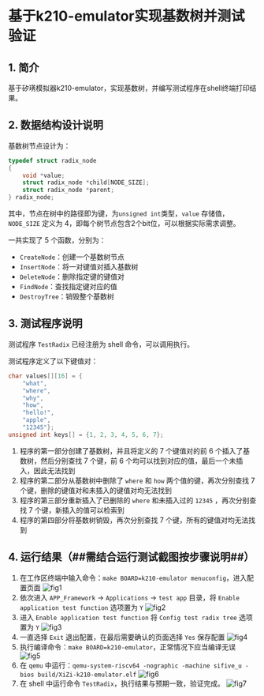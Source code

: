# 基于k210-emulator实现基数树并测试验证

## 1. 简介

基于矽璓模拟器k210-emulator，实现基数树，并编写测试程序在shell终端打印结果。

## 2. 数据结构设计说明

基数树节点设计为：

```c
typedef struct radix_node
{
    void *value;
    struct radix_node *child[NODE_SIZE];
    struct radix_node *parent;
} radix_node;
```

其中，节点在树中的路径即为键，为`unsigned int`类型，`value` 存储值，`NODE_SIZE` 定义为 4，即每个树节点包含2个bit位，可以根据实际需求调整。

一共实现了 5 个函数，分别为：

- `CreateNode`：创建一个基数树节点
- `InsertNode`：将一对键值对插入基数树
- `DeleteNode`：删除指定键的键值对
- `FindNode`：查找指定键对应的值
- `DestroyTree`：销毁整个基数树

## 3. 测试程序说明

测试程序 `TestRadix` 已经注册为 shell 命令，可以调用执行。

测试程序定义了以下键值对：

```c
char values[][16] = {
    "what",
    "where",
    "why",
    "how",
    "hello!",
    "apple",
    "12345"};
unsigned int keys[] = {1, 2, 3, 4, 5, 6, 7};
```

1. 程序的第一部分创建了基数树，并且将定义的 7 个键值对的前 6 个插入了基数树，然后分别查找 7 个键，前 6 个均可以找到对应的值，最后一个未插入，因此无法找到
2. 程序的第二部分从基数树中删除了 `where` 和 `how` 两个值的键，再次分别查找 7 个键，删除的键值对和未插入的键值对均无法找到
3. 程序的第三部分重新插入了已删除的 `where` 和未插入过的 `12345` ，再次分别查找 7 个键，新插入的值可以检索到
4. 程序的第四部分将基数树销毁，再次分别查找 7 个键，所有的键值对均无法找到

## 4. 运行结果（##需结合运行测试截图按步骤说明##）

1. 在工作区终端中输入命令：`make BOARD=k210-emulator menuconfig`，进入配置页面
![fig1](fig1.png)
2. 依次进入 `APP_Framework` -> `Applications` -> `test app` 目录，将 `Enable application test function` 选项置为 `Y`
![fig2](fig2.png)
3. 进入 `Enable application test function` 将 `Config test radix tree` 选项置为 `Y`
![fig3](fig3.png)
4. 一直选择 `Exit` 退出配置，在最后需要确认的页面选择 `Yes` 保存配置
![fig4](fig4.png)
5. 执行编译命令：`make BOARD=k210-emulator`，正常情况下应当编译无误
![fig5](fig5.png)
6. 在 `qemu` 中运行：`qemu-system-riscv64 -nographic -machine sifive_u -bios build/XiZi-k210-emulator.elf`
![fig6](fig6.png)
7. 在 shell 中运行命令 `TestRadix`，执行结果与预期一致，验证完成。
![fig7](fig7.png)